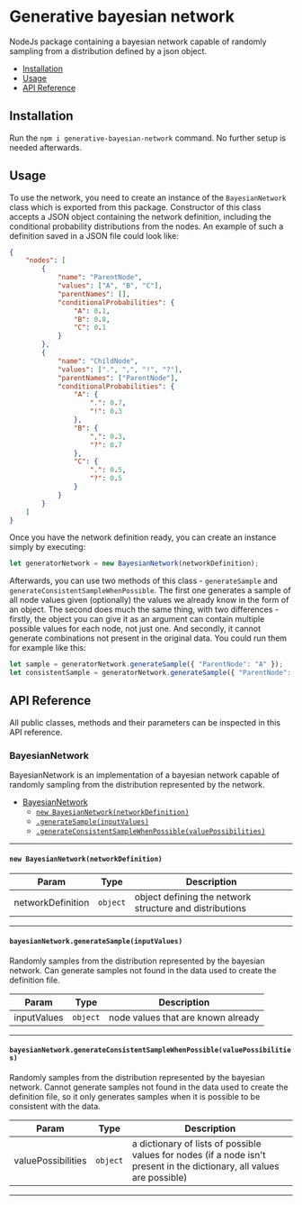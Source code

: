 # Generative bayesian network
NodeJs package containing a bayesian network capable of randomly sampling from a distribution defined by a json object.

<!-- toc -->

- [Installation](#installation)
- [Usage](#usage)
- [API Reference](#api-reference)

<!-- tocstop -->

## Installation
Run the `npm i generative-bayesian-network` command. No further setup is needed afterwards.
## Usage
To use the network, you need to create an instance of the `BayesianNetwork` class which is exported from this package. Constructor of this class accepts a JSON object containing the network definition, including the conditional probability distributions from the nodes. An example of such a definition saved in a JSON file could look like:
```json
{
    "nodes": [
        {
            "name": "ParentNode",
            "values": ["A", "B", "C"],
            "parentNames": [],
            "conditionalProbabilities": {
                "A": 0.1,
                "B": 0.8,
                "C": 0.1
            }
        },
        {
            "name": "ChildNode",
            "values": [".", ",", "!", "?"],
            "parentNames": ["ParentNode"],
            "conditionalProbabilities": {
                "A": {
                    ".": 0.7,
                    "!": 0.3
                },
                "B": {
                    ",": 0.3,
                    "?": 0.7
                },
                "C": {
                    ".": 0.5,
                    "?": 0.5
                }
            }
        }
    ]
}
```
Once you have the network definition ready, you can create an instance simply by executing:
```js
let generatorNetwork = new BayesianNetwork(networkDefinition);
```
Afterwards, you can use two methods of this class - `generateSample` and `generateConsistentSampleWhenPossible`. The first one generates a sample of all node values given (optionally) the values we already know in the form of an object. The second does much the same thing, with two differences - firstly, the object you can give it as an argument can contain multiple possible values for each node, not just one. And secondly, it cannot generate combinations not present in the original data. You could run them for example like this:
```js
let sample = generatorNetwork.generateSample({ "ParentNode": "A" });
let consistentSample = generatorNetwork.generateSample({ "ParentNode": ["A","B"], "ChildNode": [",","!"] });
```
## API Reference
All public classes, methods and their parameters can be inspected in this API reference.

<a name="BayesianNetwork"></a>

### BayesianNetwork
BayesianNetwork is an implementation of a bayesian network capable of randomly sampling from the distribution
represented by the network.


* [BayesianNetwork](#BayesianNetwork)
    * [`new BayesianNetwork(networkDefinition)`](#new_BayesianNetwork_new)
    * [`.generateSample(inputValues)`](#BayesianNetwork+generateSample)
    * [`.generateConsistentSampleWhenPossible(valuePossibilities)`](#BayesianNetwork+generateConsistentSampleWhenPossible)


* * *

<a name="new_BayesianNetwork_new"></a>

#### `new BayesianNetwork(networkDefinition)`

| Param | Type | Description |
| --- | --- | --- |
| networkDefinition | <code>object</code> | object defining the network structure and distributions |


* * *

<a name="BayesianNetwork+generateSample"></a>

#### `bayesianNetwork.generateSample(inputValues)`
Randomly samples from the distribution represented by the bayesian network.
Can generate samples not found in the data used to create the definition file.


| Param | Type | Description |
| --- | --- | --- |
| inputValues | <code>object</code> | node values that are known already |


* * *

<a name="BayesianNetwork+generateConsistentSampleWhenPossible"></a>

#### `bayesianNetwork.generateConsistentSampleWhenPossible(valuePossibilities)`
Randomly samples from the distribution represented by the bayesian network.
Cannot generate samples not found in the data used to create the definition file,
so it only generates samples when it is possible to be consistent with the data.


| Param | Type | Description |
| --- | --- | --- |
| valuePossibilities | <code>object</code> | a dictionary of lists of possible values for nodes                                      (if a node isn't present in the dictionary, all values are possible) |


* * *


